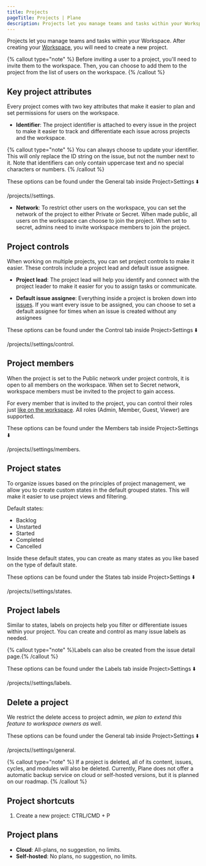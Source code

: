 ```yaml
---
title: Projects
pageTitle: Projects | Plane
description: Projects let you manage teams and tasks within your Workspace. After creating your Workspace, you will need to create a new project.
---
```


Projects let you manage teams and tasks within your Workspace. After creating
your [Workspace](/core-concepts/workspace), you will need to create a new project.

{% callout type="note" %}
Before inviting a user to a project, you'll need to invite them to the
workspace. Then, you can choose to add them to the project from the list of
users on the workspace.
{% /callout %}

## Key project attributes

Every project comes with two key attributes that make it easier to plan and set permissions for users on the workspace.


- **Identifier**: The project identifier is attached to every issue in the project to make it easier to track and differentiate each issue across projects and the workspace.

{% callout type="note" %}
You can always choose to update your identifier. This will only replace the ID
string on the issue, but not the number next to it. Note that identifiers can
only contain uppercase text and no special characters or numbers.
{% /callout %}

These options can be found under the General tab inside Project>Settings ⬇️

<project-name>/projects/<id>/settings.

- **Network**: To restrict other users on the workspace, you can set the network of the project to either Private or Secret. When made public, all users on the workspace can choose to join the project. When set to secret, admins need to invite workspace members to join the project.

## Project controls

When working on multiple projects, you can set project controls to make it
easier. These controls include a project lead and default issue assignee.

- **Project lead**: The project lead will help you identify and connect with the project leader to make it easier for you to assign tasks or communicate.

- **Default issue assignee**: Everything inside a project is broken down into [issues](/issues). If you want every issue to be assigned, you can choose to set a default assignee for times when an issue is created without any assignees

These options can be found under the Control tab inside Project>Settings ⬇️

<project-name>/projects/<id>/settings/control.

## Project members

When the project is set to the Public network under project controls, it is open to all members on the workspace. When set to Secret network, workspace members must be invited to the project to gain access.

For every member that is invited to the project, you can control their roles
just [like on the workspace](workspace/#workspace-roles). All roles (Admin, Member, Guest, Viewer) are
supported.

These options can be found under the Members tab inside Project>Settings ⬇️

<project-name>/projects/<id>/settings/members.

## Project states

To organize issues based on the principles of project management, we allow you
to create custom states in the default grouped states. This will make it
easier to use project views and filtering.

Default states:

- Backlog
- Unstarted
- Started
- Completed
- Cancelled

Inside these default states, you can create as many states as you like based
on the type of default state.

These options can be found under the States tab inside Project>Settings ⬇️

<project-name>/projects/<id>/settings/states.

## Project labels

Similar to states, labels on projects help you filter or differentiate issues
within your project. You can create and control as many issue labels as
needed.

{% callout type="note" %}Labels can also be created from the issue detail page.{% /callout %}

These options can be found under the Labels tab inside Project>Settings ⬇️

<project-name>/projects/<id>/settings/labels.

## Delete a project

We restrict the delete access to project admin, _we plan to extend this feature to workspace owners as well_.

These options can be found under the General tab inside Project>Settings ⬇️

<project-name>/projects/<id>/settings/general.

{% callout type="note" %}
If a project is deleted, all of its content, issues, cycles, and modules will
also be deleted. Currently, Plane does not offer a automatic backup service on
cloud or self-hosted versions, but it is planned on our roadmap.
{% /callout %}

## Project shortcuts

1. Create a new project: CTRL/CMD + P

## Project plans

- **Cloud**: All-plans, no suggestion, no limits.
- **Self-hosted**: No plans, no suggestion, no limits.
